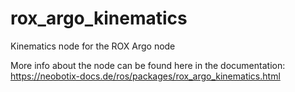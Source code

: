 # rox_argo_kinematics
Kinematics node for the ROX Argo node

More info about the node can be found here in the documentation: https://neobotix-docs.de/ros/packages/rox_argo_kinematics.html
